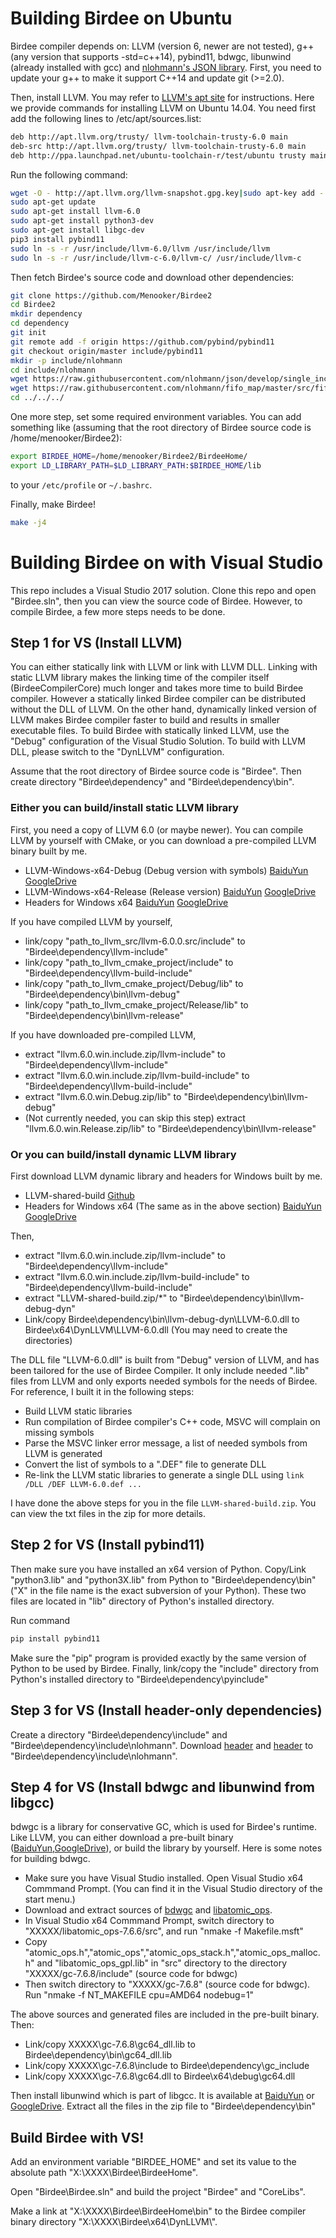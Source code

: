 
# Building Birdee on Ubuntu

Birdee compiler depends on: LLVM (version 6, newer are not tested), g++ (any version that supports -std=c++14), pybind11, bdwgc, libunwind (already installed with gcc) and [nlohmann's JSON library](https://github.com/nlohmann/json). First, you need to update your g++ to make it support C++14 and update git (>=2.0).

Then, install LLVM. You may refer to [LLVM's apt site](https://apt.llvm.org/) for instructions. Here we provide commands for installing LLVM on Ubuntu 14.04. You need first add the following lines to /etc/apt/sources.list:

```bash
deb http://apt.llvm.org/trusty/ llvm-toolchain-trusty-6.0 main
deb-src http://apt.llvm.org/trusty/ llvm-toolchain-trusty-6.0 main
deb http://ppa.launchpad.net/ubuntu-toolchain-r/test/ubuntu trusty main
```

Run the following command:

```bash
wget -O - http://apt.llvm.org/llvm-snapshot.gpg.key|sudo apt-key add -
sudo apt-get update
sudo apt-get install llvm-6.0
sudo apt-get install python3-dev
sudo apt-get install libgc-dev
pip3 install pybind11
sudo ln -s -r /usr/include/llvm-6.0/llvm /usr/include/llvm
sudo ln -s -r /usr/include/llvm-c-6.0/llvm-c/ /usr/include/llvm-c
```

Then fetch Birdee's source code and download other dependencies:
```bash
git clone https://github.com/Menooker/Birdee2
cd Birdee2
mkdir dependency
cd dependency
git init
git remote add -f origin https://github.com/pybind/pybind11
git checkout origin/master include/pybind11
mkdir -p include/nlohmann
cd include/nlohmann
wget https://raw.githubusercontent.com/nlohmann/json/develop/single_include/nlohmann/json.hpp
wget https://raw.githubusercontent.com/nlohmann/fifo_map/master/src/fifo_map.hpp
cd ../../../
```

One more step, set some required environment variables. You can add something like (assuming that the root directory of Birdee source code is /home/menooker/Birdee2):
```bash
export BIRDEE_HOME=/home/menooker/Birdee2/BirdeeHome/
export LD_LIBRARY_PATH=$LD_LIBRARY_PATH:$BIRDEE_HOME/lib
```

to your `/etc/profile` or `~/.bashrc`.

Finally, make Birdee!

```bash
make -j4
```

# Building Birdee on with Visual Studio

This repo includes a Visual Studio 2017 solution. Clone this repo and open "Birdee.sln", then you can view the source code of Birdee. However, to compile Birdee, a few more steps needs to be done.

## Step 1 for VS (Install LLVM)

You can either statically link with LLVM or link with LLVM DLL. Linking with static LLVM library makes the linking time of the compiler itself (BirdeeCompilerCore) much longer and takes more time to build Birdee compiler. However a statically linked Birdee compiler can be distributed without the DLL of LLVM. On the other hand, dynamically linked version of LLVM makes Birdee compiler faster to build and results in smaller executable files. To build Birdee with statically linked LLVM, use the "Debug" configuration of the Visual Studio Solution. To build with LLVM DLL, please switch to the "DynLLVM" configuration.

Assume that the root directory of Birdee source code is "Birdee". Then create directory "Birdee\\dependency" and "Birdee\\dependency\\bin".

### Either you can build/install static LLVM library
First, you need a copy of LLVM 6.0 (or maybe newer). You can compile LLVM by yourself with CMake, or you can download a pre-compiled LLVM binary built by me.

 * LLVM-Windows-x64-Debug (Debug version with symbols) [BaiduYun](https://pan.baidu.com/s/1Yb4GPKIuYlQcXcKWd7tXRA) [GoogleDrive](https://drive.google.com/open?id=1Jeh8Dm9ca7u119yvsytv_SaHQNqHaq1m)
 * LLVM-Windows-x64-Release (Release version) [BaiduYun](https://pan.baidu.com/s/1JJPzMSNf9XRaSzzHO42DiA) [GoogleDrive](https://drive.google.com/open?id=1TKdx8wxkdvz1Mx2Fzpluc7-XVEa2gaeH)
 * Headers for Windows x64 [BaiduYun](https://pan.baidu.com/s/1kOfgfwvV37VHNa5vwqHciw) [GoogleDrive](https://drive.google.com/open?id=1UONnbLtPzAftrAks9Vhdkb8iDC4rmdqA)

If you have compiled LLVM by yourself,

 * link/copy "path_to_llvm_src/llvm-6.0.0.src/include" to  "Birdee\\dependency\\llvm-include"
 * link/copy "path_to_llvm_cmake_project/include" to "Birdee\\dependency\\llvm-build-include"
 * link/copy "path_to_llvm_cmake_project/Debug/lib" to "Birdee\\dependency\\bin\\llvm-debug" 
 * link/copy "path_to_llvm_cmake_project/Release/lib" to "Birdee\\dependency\\bin\\llvm-release" 

If you have downloaded pre-compiled LLVM,

 * extract "llvm.6.0.win.include.zip/llvm-include" to  "Birdee\\dependency\\llvm-include"
 * extract "llvm.6.0.win.include.zip/llvm-build-include" to "Birdee\\dependency\\llvm-build-include"
 * extract "llvm.6.0.win.Debug.zip/lib" to "Birdee\\dependency\\bin\\llvm-debug" 
 * (Not currently needed, you can skip this step) extract "llvm.6.0.win.Release.zip/lib" to "Birdee\\dependency\\bin\\llvm-release" 

### Or you can build/install dynamic LLVM library

First download LLVM dynamic library and headers for Windows built by me.

 * LLVM-shared-build [Github](https://github.com/Birdee-lang/Birdee2/releases/tag/llvm6.0-2020-02-04)
 * Headers for Windows x64 (The same as in the above section) [BaiduYun](https://pan.baidu.com/s/1kOfgfwvV37VHNa5vwqHciw) [GoogleDrive](https://drive.google.com/open?id=1UONnbLtPzAftrAks9Vhdkb8iDC4rmdqA)

Then,

 * extract "llvm.6.0.win.include.zip/llvm-include" to  "Birdee\\dependency\\llvm-include"
 * extract "llvm.6.0.win.include.zip/llvm-build-include" to "Birdee\\dependency\\llvm-build-include"
 * extract "LLVM-shared-build.zip/\*" to "Birdee\\dependency\\bin\\llvm-debug-dyn"
 * Link/copy Birdee\\dependency\\bin\\llvm-debug-dyn\\LLVM-6.0.dll to Birdee\\x64\\DynLLVM\\LLVM-6.0.dll (You may need to create the directories)

The DLL file "LLVM-6.0.dll" is built from "Debug" version of LLVM, and has been tailored for the use of Birdee Compiler. It only include needed ".lib" files from LLVM and only exports needed symbols for the needs of Birdee. For reference, I built it in the following steps:

 * Build LLVM static libraries
 * Run compilation of Birdee compiler's C++ code, MSVC will complain on missing symbols
 * Parse the MSVC linker error message, a list of needed symbols from LLVM is generated
 * Convert the list of symbols to a ".DEF" file to generate DLL
 * Re-link the LLVM static libraries to generate a single DLL using `link /DLL /DEF LLVM-6.0.def ...`

I have done the above steps for you in the file `LLVM-shared-build.zip`. You can view the txt files in the zip for more details.

## Step 2 for VS (Install pybind11)
Then make sure you have installed an x64 version of Python. Copy/Link "python3.lib" and "python3X.lib" from Python to "Birdee\\dependency\\bin" ("X" in the file name is the exact subversion of your Python). These two files are located in "lib" directory of Python's installed directory.

Run command

```cmd
pip install pybind11
```

Make sure the "pip" program is provided exactly by the same version of Python to be used by Birdee. Finally, link/copy the "include" directory from Python's installed directory to "Birdee\\dependency\\pyinclude"

## Step 3 for VS (Install header-only dependencies)

Create a directory "Birdee\\dependency\\include" and "Birdee\\dependency\\include\\nlohmann". Download [header](https://raw.githubusercontent.com/nlohmann/json/develop/single_include/nlohmann/json.hpp) and [header](https://raw.githubusercontent.com/nlohmann/fifo_map/master/src/fifo_map.hpp) to "Birdee\\dependency\\include\\nlohmann".

## Step 4 for VS (Install bdwgc and libunwind from libgcc)

bdwgc is a library for conservative GC, which is used for Birdee's runtime. Like LLVM, you can either download a pre-built binary ([BaiduYun](https://pan.baidu.com/s/1T39OUmZBZcw5T5I9LEuiyg),[GoogleDrive](https://drive.google.com/open?id=1wA9ctJvcopfGAYxZVfEhacBzY9APw_S6)), or build the library by yourself. Here is some notes for building bdwgc.

 * Make sure you have Visual Studio installed. Open Visual Studio x64 Commmand Prompt. (You can find it in the Visual Studio directory of the start menu.)
 * Download and extract sources of [bdwgc](https://github.com/ivmai/bdwgc/releases) and [libatomic_ops](https://github.com/ivmai/libatomic_ops/releases). 
 * In Visual Studio x64 Commmand Prompt, switch directory to "XXXXX/libatomic_ops-7.6.6/src", and run "nmake -f Makefile.msft"
 * Copy "atomic_ops.h","atomic_ops","atomic_ops_stack.h","atomic_ops_malloc.h" and "libatomic_ops_gpl.lib" in "src" directory to the directory "XXXXX/gc-7.6.8/include" (source code for bdwgc)
 * Then switch directory to "XXXXX/gc-7.6.8" (source code for bdwgc). Run "nmake -f NT_MAKEFILE cpu=AMD64 nodebug=1"

The above sources and generated files are included in the pre-built binary. Then:
 * Link/copy XXXXX\gc-7.6.8\gc64_dll.lib to Birdee\dependency\bin\gc64_dll.lib
 * Link/copy XXXXX\gc-7.6.8\include to Birdee\dependency\gc_include
 * Link/copy XXXXX\gc-7.6.8\gc64.dll to Birdee\x64\debug\gc64.dll

Then install libunwind which is part of libgcc. It is available at [BaiduYun](https://pan.baidu.com/s/1vfMaAmNmDphXml41qkygWA) or [GoogleDrive](https://drive.google.com/open?id=1vK1Y4cR4UlS035T8EJ6YAYBG4MLBAYG_). Extract all the files in the zip file to "Birdee\dependency\bin"

## Build Birdee with VS!

Add an environment variable "BIRDEE_HOME" and set its value to the absolute path "X:\\XXXX\\Birdee\\BirdeeHome".

Open "Birdee\\Birdee.sln" and build the project "Birdee" and "CoreLibs".

Make a link at "X:\\XXXX\\Birdee\\BirdeeHome\\bin" to the Birdee compiler binary directory "X:\\XXXX\\Birdee\\x64\\DynLLVM\\".

